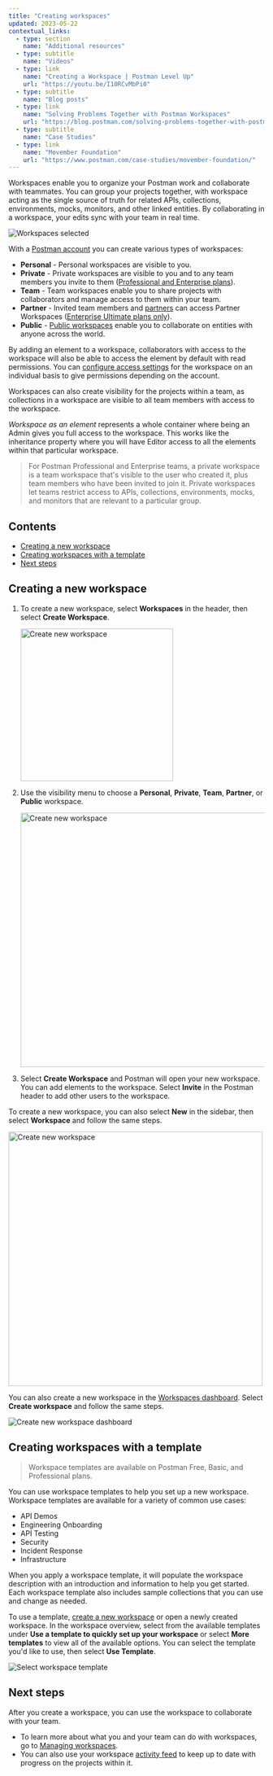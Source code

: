 ```yaml
---
title: "Creating workspaces"
updated: 2023-05-22
contextual_links:
  - type: section
    name: "Additional resources"
  - type: subtitle
    name: "Videos"
  - type: link
    name: "Creating a Workspace | Postman Level Up"
    url: "https://youtu.be/I10RCvMbPi0"
  - type: subtitle
    name: "Blog posts"
  - type: link
    name: "Solving Problems Together with Postman Workspaces"
    url: "https://blog.postman.com/solving-problems-together-with-postman-workspaces/"
  - type: subtitle
    name: "Case Studies"
  - type: link
    name: "Movember Foundation"
    url: "https://www.postman.com/case-studies/movember-foundation/"
---
```


Workspaces enable you to organize your Postman work and collaborate with teammates. You can group your projects together, with workspace acting as the single source of truth for related APIs, collections, environments, mocks, monitors, and other linked entities. By collaborating in a workspace, your edits sync with your team in real time.

<img alt="Workspaces selected" src="https://assets.postman.com/postman-docs/v10/workspace-overview-switcher-selected-v10.14.jpg"/>

With a [Postman account](/docs/getting-started/postman-account/) you can create various types of workspaces:

* **Personal** - Personal workspaces are visible to you.
* **Private** - Private workspaces are visible to you and to any team members you invite to them ([Professional and Enterprise plans](https://www.postman.com/pricing)).
* **Team** - Team workspaces enable you to share projects with collaborators and manage access to them within your team.
* **Partner** - Invited team members and [partners](/docs/collaborating-in-postman/using-workspaces/partner-workspaces/) can access Partner Workspaces ([Enterprise Ultimate plans only](https://www.postman.com/pricing)).
* **Public** - [Public workspaces](/docs/collaborating-in-postman/using-workspaces/public-workspaces/) enable you to collaborate on entities with anyone across the world.

By adding an element to a workspace, collaborators with access to the workspace will also be able to access the element by default with read permissions. You can [configure access settings](/docs/collaborating-in-postman/roles-and-permissions/) for the workspace on an individual basis to give permissions depending on the account.

Workspaces can also create visibility for the projects within a team, as collections in a workspace are visible to all team members with access to the workspace.

_Workspace as an element_ represents a whole container where being an Admin gives you full access to the workspace. This works like the inheritance property where you will have Editor access to all the elements within that particular workspace.

> For Postman Professional and Enterprise teams, a private workspace is a team workspace that's visible to the user who created it, plus team members who have been invited to join it. Private workspaces let teams restrict access to APIs, collections, environments, mocks, and monitors that are relevant to a particular group.

## Contents

* [Creating a new workspace](#creating-a-new-workspace)
* [Creating workspaces with a template](#creating-workspaces-with-a-template)
* [Next steps](#next-steps)

## Creating a new workspace

1. To create a new workspace, select **Workspaces** in the header, then select **Create Workspace**.

    <img alt="Create new workspace" src="https://assets.postman.com/postman-docs/v10/workspace-switcher-v10.14.jpg" width="300px"/>

1. Use the visibility menu to choose a __Personal__, __Private__, __Team__, __Partner__, or __Public__ workspace.

    <img alt="Create new workspace" src="https://assets.postman.com/postman-docs/v10/create-workspace-v10.jpg" width="500px"/>

1. Select **Create Workspace** and Postman will open your new workspace. You can add elements to the workspace. Select __Invite__ in the Postman header to add other users to the workspace.

To create a new workspace, you can also select __New__ in the sidebar, then select __Workspace__ and follow the same steps.

<img alt="Create new workspace" src="https://assets.postman.com/postman-docs/v10/create-new-workspace-v10.jpg" width="500px"/>

You can also create a new workspace in the [Workspaces dashboard](https://app.getpostman.com/dashboard). Select **Create workspace** and follow the same steps.

![Create new workspace dashboard](https://assets.postman.com/postman-docs/v10/create-new-workspace-dashboard-v10.jpg)

## Creating workspaces with a template

> Workspace templates are available on Postman Free, Basic, and Professional plans.

You can use workspace templates to help you set up a new workspace. Workspace templates are available for a variety of common use cases:

* API Demos
* Engineering Onboarding
* API Testing
* Security
* Incident Response
* Infrastructure

When you apply a workspace template, it will populate the workspace description with an introduction and information to help you get started. Each workspace template also includes sample collections that you can use and change as needed.

To use a template, [create a new workspace](#creating-a-new-workspace) or open a newly created workspace. In the workspace overview, select from the available templates under **Use a template to quickly set up your workspace** or select **More templates** to view all of the available options. You can select the template you'd like to use, then select **Use Template**.

<img alt="Select workspace template" src="https://assets.postman.com/postman-docs/v10/workspace-templates-api-testing-v10.14.jpg"/>

## Next steps

After you create a workspace, you can use the workspace to collaborate with your team.

* To learn more about what you and your team can do with workspaces, go to [Managing workspaces](/docs/collaborating-in-postman/using-workspaces/managing-workspaces/).
* You can also use your workspace [activity feed](/docs/collaborating-in-postman/using-workspaces/changelog-and-restoring-collections/) to keep up to date with progress on the projects within it.
